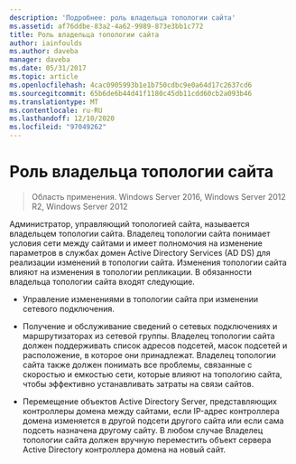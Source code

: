 ```yaml
---
description: 'Подробнее: роль владельца топологии сайта'
ms.assetid: af76ddbe-83a2-4a62-9989-873e3bb1c772
title: Роль владельца топологии сайта
author: iainfoulds
ms.author: daveba
manager: daveba
ms.date: 05/31/2017
ms.topic: article
ms.openlocfilehash: 4cac0905993b1e1b750cdbc9e0a64d17c2637cd6
ms.sourcegitcommit: 65b6de6b44d41f1180c45db11cdd60cb2a093b46
ms.translationtype: MT
ms.contentlocale: ru-RU
ms.lasthandoff: 12/10/2020
ms.locfileid: "97049262"
---
```

# <a name="site-topology-owner-role"></a>Роль владельца топологии сайта

>Область применения. Windows Server 2016, Windows Server 2012 R2, Windows Server 2012

Администратор, управляющий топологией сайта, называется владельцем топологии сайта. Владелец топологии сайта понимает условия сети между сайтами и имеет полномочия на изменение параметров в службах домен Active Directory Services (AD DS) для реализации изменений в топологии сайта. Изменения топологии сайта влияют на изменения в топологии репликации. В обязанности владельца топологии сайта входят следующие.

-   Управление изменениями в топологии сайта при изменении сетевого подключения.

-   Получение и обслуживание сведений о сетевых подключениях и маршрутизаторах из сетевой группы. Владелец топологии сайта должен поддерживать список адресов подсетей, масок подсетей и расположение, в которое они принадлежат. Владелец топологии сайта также должен понимать все проблемы, связанные с скоростью и емкостью сети, которые влияют на топологию сайта, чтобы эффективно устанавливать затраты на связи сайтов.

-   Перемещение объектов Active Directory Server, представляющих контроллеры домена между сайтами, если IP-адрес контроллера домена изменяется в другой подсети другого сайта или если сама подсеть назначена другому сайту. В любом случае Владелец топологии сайта должен вручную переместить объект сервера Active Directory контроллера домена на новый сайт.



